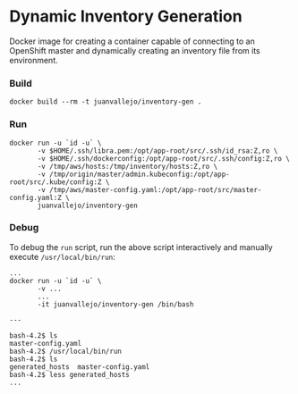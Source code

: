 Dynamic Inventory Generation
============================

Docker image for creating a container capable of
connecting to an OpenShift master and dynamically
creating an inventory file from its environment.

### Build

`docker build --rm -t juanvallejo/inventory-gen .`

### Run

```
docker run -u `id -u` \
       -v $HOME/.ssh/libra.pem:/opt/app-root/src/.ssh/id_rsa:Z,ro \
       -v $HOME/.ssh/dockerconfig:/opt/app-root/src/.ssh/config:Z,ro \
       -v /tmp/aws/hosts:/tmp/inventory/hosts:Z,ro \
       -v /tmp/origin/master/admin.kubeconfig:/opt/app-root/src/.kube/config:Z \
       -v /tmp/aws/master-config.yaml:/opt/app-root/src/master-config.yaml:Z \
       juanvallejo/inventory-gen
```

### Debug

To debug the `run` script, run the above script interactively
and manually execute `/usr/local/bin/run`:

```
...
docker run -u `id -u` \
       -v ...
       ...
       -it juanvallejo/inventory-gen /bin/bash

---

bash-4.2$ ls
master-config.yaml
bash-4.2$ /usr/local/bin/run
bash-4.2$ ls
generated_hosts  master-config.yaml
bash-4.2$ less generated_hosts
...
```

